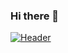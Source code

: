 ### Hi there 👋

[![Header](https://raw.githubusercontent.com/MartinHeinz/bhagesh-codebeast/bhagesh-codebeast/header.png "Header" )](https://www.linkedin.com/in/bhagesh-hunakunti/)

<!--
**bhagesh-codebeast/bhagesh-codebeast** is a ✨ _special_ ✨ repository because its `README.md` (this file) appears on your GitHub profile.

Here are some ideas to get you started:

- 🔭 I’m currently working on ...
- 🌱 I’m currently learning ...
- 👯 I’m looking to collaborate on ...
- 🤔 I’m looking for help with ...
- 💬 Ask me about ...
- 📫 How to reach me: ...
- 😄 Pronouns: ...
- ⚡ Fun fact: ...
-->
